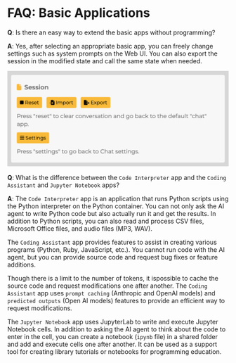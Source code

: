# FAQ: Basic Applications

**Q**: Is there an easy way to extend the basic apps without programming?

**A**: Yes, after selecting an appropriate basic app, you can freely change settings such as system prompts on the Web UI. You can also export the session in the modified state and call the same state when needed.

![](../assets/images/monadic-chat-session.png ':size=400')

**Q**: What is the difference between the `Code Interpreter` app and the `Coding Assistant` and `Jupyter Notebook` apps?

**A**: The `Code Interpreter` app is an application that runs Python scripts using the Python interpreter on the Python container. You can not only ask the AI agent to write Python code but also actually run it and get the results. In addition to Python scripts, you can also read and process CSV files, Microsoft Office files, and audio files (MP3, WAV).

The `Coding Assistant` app provides features to assist in creating various programs (Python, Ruby, JavaScript, etc.). You cannot run code with the AI agent, but you can provide source code and request bug fixes or feature additions.

Though there is a limit to the number of tokens, it ispossible to cache the source code and request modifications one after another. The `Coding Assistant` app uses `prompt caching` (Anthropic and OpenAI models) and `predicted outputs` (Open AI models) features to provide an efficient way to request modifications.

The `Jupyter Notebook` app uses JupyterLab to write and execute Jupyter Notebook cells. In addition to asking the AI agent to think about the code to enter in the cell, you can create a notebook (`ipynb` file) in a shared folder and add and execute cells one after another. It can be used as a support tool for creating library tutorials or notebooks for programming education.

